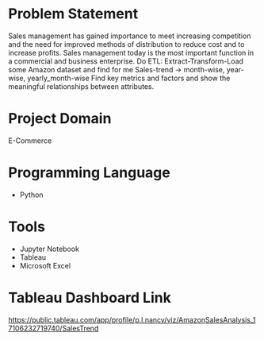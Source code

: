 # Problem Statement
Sales management has gained importance to meet increasing competition and the need for improved methods of distribution to reduce cost and to increase profits. 
Sales management today is the most important function in a commercial and business enterprise. Do ETL: Extract-Transform-Load some Amazon dataset and find for me
Sales-trend -> month-wise, year-wise, yearly_month-wise Find key metrics and factors and show the meaningful relationships between attributes.

# Project Domain
E-Commerce

# Programming Language 
* Python
  
# Tools
* Jupyter Notebook 
* Tableau 
* Microsoft Excel
  
# Tableau Dashboard Link
https://public.tableau.com/app/profile/p.l.nancy/viz/AmazonSalesAnalysis_17106232719740/SalesTrend
